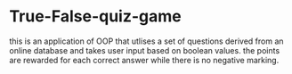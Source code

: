 # True-False-quiz-game

this is an application of OOP that utlises a set of questions derived from an online database and takes user input based on boolean values.
the points are rewarded for each correct answer while there is no negative marking.
